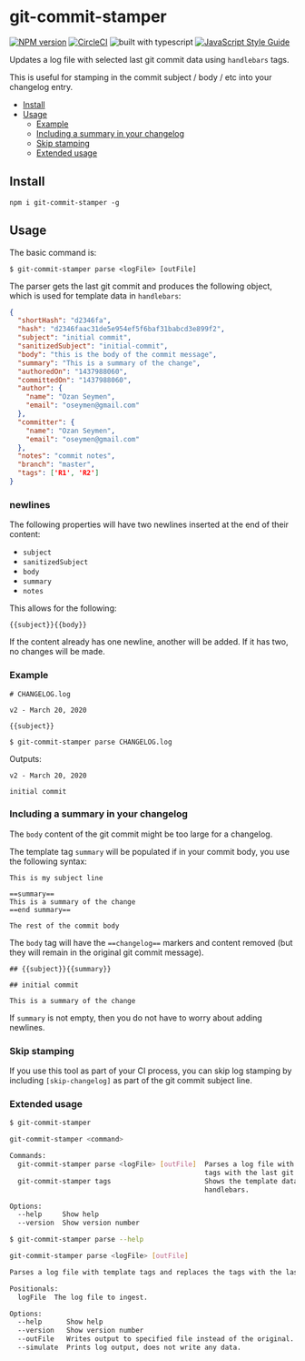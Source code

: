 # git-commit-stamper

[![NPM version](http://img.shields.io/npm/v/git-commit-stamper.svg?style=flat-square)](https://www.npmjs.com/package/git-commit-stamper)
[![CircleCI](https://circleci.com/gh/theogravity/git-commit-stamper.svg?style=svg)](https://circleci.com/gh/theogravity/git-commit-stamper)
![built with typescript](https://camo.githubusercontent.com/92e9f7b1209bab9e3e9cd8cdf62f072a624da461/68747470733a2f2f666c61742e62616467656e2e6e65742f62616467652f4275696c74253230576974682f547970655363726970742f626c7565) 
[![JavaScript Style Guide](https://img.shields.io/badge/code_style-standard-brightgreen.svg)](https://standardjs.com)

Updates a log file with selected last git commit data using `handlebars` tags. 

This is useful for stamping in the commit subject / body / etc into your changelog entry.

<!-- TOC -->
- [Install](#install)
- [Usage](#usage)
  - [Example](#example)
  - [Including a summary in your changelog](#including-a-summary-in-your-changelog)
  - [Skip stamping](#skip-stamping)
  - [Extended usage](#extended-usage)

<!-- TOC END -->

## Install

`npm i git-commit-stamper -g`

## Usage

The basic command is:

`$ git-commit-stamper parse <logFile> [outFile]`

The parser gets the last git commit and produces the following object, which is used for template data
in `handlebars`:

```json
{
  "shortHash": "d2346fa",
  "hash": "d2346faac31de5e954ef5f6baf31babcd3e899f2",
  "subject": "initial commit",
  "sanitizedSubject": "initial-commit",
  "body": "this is the body of the commit message",
  "summary": "This is a summary of the change",
  "authoredOn": "1437988060",
  "committedOn": "1437988060",
  "author": {
    "name": "Ozan Seymen",
    "email": "oseymen@gmail.com"
  },
  "committer": {
    "name": "Ozan Seymen",
    "email": "oseymen@gmail.com"
  },
  "notes": "commit notes",
  "branch": "master",
  "tags": ['R1', 'R2']
}
```

### newlines

The following properties will have two newlines inserted at the end of their content:

- `subject`
- `sanitizedSubject`
- `body`
- `summary`
- `notes`

This allows for the following:

```text
{{subject}}{{body}}
```

If the content already has one newline, another will be added. If it has two, no changes will be made.

### Example

```text
# CHANGELOG.log

v2 - March 20, 2020

{{subject}}
```

`$ git-commit-stamper parse CHANGELOG.log`

Outputs:

```text
v2 - March 20, 2020

initial commit
```

### Including a summary in your changelog

The `body` content of the git commit might be too large for a changelog.

The template tag `summary` will be populated if in your commit body, you use the following syntax:

```text
This is my subject line

==summary==
This is a summary of the change
==end summary==

The rest of the commit body
```

The `body` tag will have the `==changelog==` markers and content removed (but they will remain in the
original git commit message).

```text
## {{subject}}{{summary}}
```

```text
## initial commit

This is a summary of the change
```

If `summary` is not empty, then you do not have to worry about adding newlines.

### Skip stamping

If you use this tool as part of your CI process, you can skip log stamping by including `[skip-changelog]`
as part of the git commit subject line.

### Extended usage

```bash
$ git-commit-stamper

git-commit-stamper <command>

Commands:
  git-commit-stamper parse <logFile> [outFile]  Parses a log file with template tags and replaces the
                                                tags with the last git commit info.
  git-commit-stamper tags                       Shows the template data that would be fed into
                                                handlebars.

Options:
  --help     Show help                                                                        [boolean]
  --version  Show version number                                                              [boolean]
```

```bash
$ git-commit-stamper parse --help

git-commit-stamper parse <logFile> [outFile]

Parses a log file with template tags and replaces the tags with the last git commit info.

Positionals:
  logFile  The log file to ingest.                                                  [string] [required]

Options:
  --help      Show help                                                                       [boolean]
  --version   Show version number                                                             [boolean]
  --outFile   Writes output to specified file instead of the original.                         [string]
  --simulate  Prints log output, does not write any data.                    [boolean] [default: false]                                                             [boolean]
```
